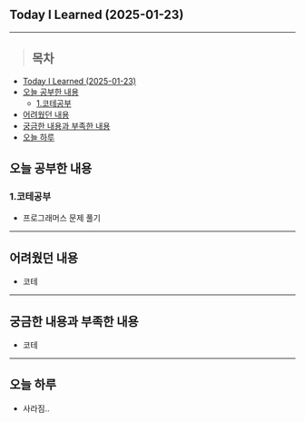 ## Today I Learned (2025-01-23)
---
> ## 목차
- [Today I Learned (2025-01-23)](#today-i-learned-2025-01-23)
- [오늘 공부한 내용](#오늘-공부한-내용)
  - [1.코테공부](#1코테공부)
- [어려웠던 내용](#어려웠던-내용)
- [궁금한 내용과 부족한 내용](#궁금한-내용과-부족한-내용)
- [오늘 하루](#오늘-하루)

## 오늘 공부한 내용
### 1.코테공부
- 프로그래머스 문제 풀기

---
## 어려웠던 내용
- 코테
---
## 궁금한 내용과 부족한 내용
- 코테

---
## 오늘 하루
- 사라짐..
<!-- <img src="이미지 주소" width="100%" height="100%"/> -->
